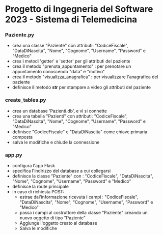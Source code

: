 # Progetto di Ingegneria del Software 2023 - Sistema di Telemedicina

### Paziente.py
- crea una classe "Paziente" con attributi: "CodiceFiscale", "DataDiNascita", "Nome", "Cognome", "Username", "Password" e "Medico"
- crea i metodi 'getter' e 'setter' per gli attributi del paziente
- crea il metodo "prenota_appuntamento" : per prenotare un appuntamento conoscendo "data" e "motivo"
- crea il metodo "visualizza_anagrafica" : per visualizzare l'anagrafica del paziente
- definisce il metodo __str__ per stampare a video gli attributi del paziente

### create_tables.py
- crea un database 'Pazienti.db', e vi si connette
- crea una tabella "Pazienti" con attributi: "CodiceFiscale", "DataDiNascita", "Nome", "Cognome", "Username", "Password" e "Medico"
- definisce "CodiceFiscale" e "DataDiNascita" come chiave primaria composta
- salva le modifiche e chiude la connessione

### app.py
- configura l'app Flask
- specifica l'indirizzo del database a cui collegarsi
- definisce la classe "Paziente" con : "CodiceFiscale", "DataDiNascita", "Nome", "Cognome", "Username", "Password" e "Medico"
- definisce la route principale
- in caso di richiesta POST:
  - estrae dal'informazione ricevuta i campi : "CodiceFiscale", "DataDiNascita", "Nome", "Cognome", "Username", "Password" e "Medico"
  - passa i campi al costruttore della classe "Paziente" creando un nuovo oggetto di tipo "Paziente"
  - Aggiunge l'oggetto creato al database
  - Salva le modifiche
